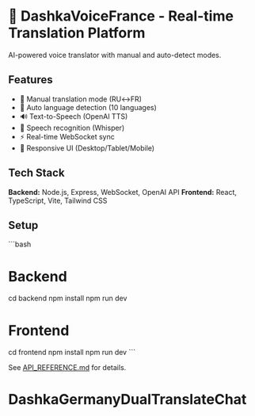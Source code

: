 # 🎤 DashkaVoiceFrance - Real-time Translation Platform

AI-powered voice translator with manual and auto-detect modes.

## Features
- 🎯 Manual translation mode (RU↔FR)
- 🤖 Auto language detection (10 languages)
- 🔊 Text-to-Speech (OpenAI TTS)
- 🎤 Speech recognition (Whisper)
- ⚡ Real-time WebSocket sync
- 📱 Responsive UI (Desktop/Tablet/Mobile)

## Tech Stack
**Backend:** Node.js, Express, WebSocket, OpenAI API
**Frontend:** React, TypeScript, Vite, Tailwind CSS

## Setup
\`\`\`bash
# Backend
cd backend
npm install
npm run dev

# Frontend
cd frontend
npm install
npm run dev
\`\`\`

See [API_REFERENCE.md](docs/API_REFERENCE.md) for details.
# DashkaGermanyDualTranslateChat
